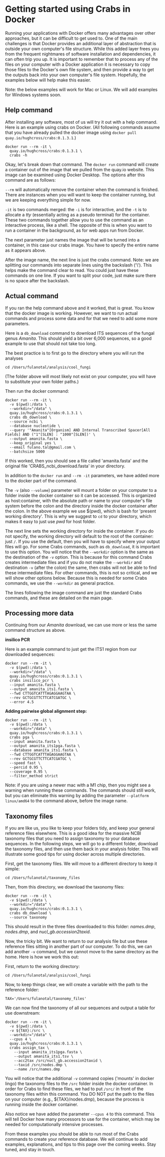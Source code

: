 

# Getting started using Crabs in Docker 

Running your applications with Docker offers many advantages over other approaches, but it can be difficult to get used to. One of the main challenges is that Docker provides an additional layer of abstraction that is outside your own computer's file structure. While this added layer frees you from the frequent nightmares of software installation and dependencies, it can often trip you up. It is important to remember that to process any of the files on your computer with a Docker application it is necessary to copy those files to the Docker's own file system, and then provide a way to get the outputs back into your own computer's file system. Hopefully, the examples below will help make this easier. 

Note: the below examples will work for Mac or Linux. We will add examples for Windows systems soon.

## Help command

After installing any software, most of us will try it out with a help command. Here is an example using crabs on Docker. (All following commands assume that you have already pulled the docker image using `docker pull quay.io/hughcross/crabs:0.1.3.1`.)

```
docker run --rm -it \
  quay.io/hughcross/crabs:0.1.3.1 \
  crabs -h
```

Okay, let's break down that command. The `docker run` command will create a container out of the image that we pulled from the quay.io website. This image can be examined using Docker Desktop. The options after this command are as follows:

`--rm` will automatically remove the container when the command is finished. There are instances when you will want to keep the container running, but we are keeping everything simple for now. 

`-it` is two commands merged: the `-i` is for interactive, and the `-t` is to allocate a *tty* (essentially acting as a pseudo terminal) for the container. These two commands together allow you to use the command as an interactive process, like a shell. The opposite of this is when you want to run a container in the background, as for web apps run from Docker. 

The next parameter just names the image that will be turned into a container, in this case our crabs image. You have to specify the entire name as it appears above. 

After the image name, the next line is just the crabs command. Note: we are splitting our commands into separate lines using the backslash ('\\'). This helps make the command clear to read. You could just have these commands on one line. If you want to split your code, just make sure there is no space after the backslash. 

## Actual command

If you ran the help command above and it worked, that is great. You know that the docker image is working. However, we want to run actual commands and process some data and for that we need to add some more parameters. 

Here is a `db_download` command to download ITS sequences of the fungal genus *Amanita*. This should yield a bit over 6,000 sequences, so a good example to use that should not take too long. 

The best practice is to first go to the directory where you will run the analyses

```
cd /Users/fulanotal/analysis/cool_fungi
```

(The folder above will most likely not exist on your computer, you will have to substitute your own folder paths.)

Then run the docker command:

```
docker run --rm -it \
  -v $(pwd):/data \
  --workdir="/data" \
  quay.io/hughcross/crabs:0.1.3.1 \
  crabs db_download \
  --source ncbi \
  --database nucleotide \
  --query '"Amanita"[Organism] AND Internal Transcribed Spacer[All Fields] AND ("1"[SLEN] : "1000"[SLEN])' \
  --output amanita.fasta \
  --keep_original yes \
  --email fulano.tal@gmail.com \
  --batchsize 5000
```

If this worked, then you should see a file called 'amanita.fasta' and the original file 'CRABS_ncbi_download.fasta' in your directory.

In addition to the `docker run` and `--rm -it` parameters, we have added more to the docker part of the command.

The `-v` (also `--volume`) parameter will mount a folder on your computer to a folder inside the docker container so it can be accessed. This is organized as host:container, with the absolute path or name to your computer's file system before the colon and the directory inside the docker container after the colon. In the above example we use $(pwd), which is bash for 'present working directory'. This is why we suggest to `cd` to your directory, which makes it easy to just use *pwd* for host folder. 

The next line sets the working directory for inside the container. If you do not specify, the working directory will default to the root of the container: just `/`. If you use the default, then you will have to specify where your output files will go. For some Crabs commands, such as `db_download`, it is important to use this option. You will notice that the `--workdir` option is the same as the destination of the `-v` option. This is because for this command Crabs creates intermediate files and if you do not make the `--workdir` and destination `-v` (after the colon) the same, then crabs will not be able to find these intermediate files. For other commands, this is not so critical, and we will show other options below. Because this is needed for some Crabs commands, we use the `--workdir` as general practice. 

The lines following the image command are just the standard Crabs commands, and these are detailed on the main page.

## Processing more data

Continuing from our *Amanita* download, we can use more or less the same command structure as above.

**insilico PCR**

Here is an example command to just get the ITS1 region from our downloaded sequences:

```
docker run --rm -it \
  -v $(pwd):/data \
  --workdir="/data" \
  quay.io/hughcross/crabs:0.1.3.1 \
  crabs insilico_pcr \
  --input amanita.fasta \
  --output amanita_its1.fasta \
  --fwd CTTGGTCATTTAGAGGAAGTAA \
  --rev GCTGCGTTCTTCATCGATGC \
  --error 4.5
```

**Adding pairwise global alignment step:**

```
docker run --rm -it \
  -v $(pwd):/data \
  --workdir="/data" \
  quay.io/hughcross/crabs:0.1.3.1 \
  crabs pga \
  --input amanita.fasta \
  --output amanita_its1pga.fasta \
  --database amanita_its1.fasta \
  --fwd CTTGGTCATTTAGAGGAAGTAA \
  --rev GCTGCGTTCTTCATCGATGC \
  --speed fast \
  --percid 0.95 \
  --coverage 0.95 \
  --filter_method strict
```

Note: if you are using a newer mac with a M1 chip, then you might see a warning when running these commands. The commands should still work, but you can eliminate this warning by adding the parameter `--platform linux/amd64` to the command above, before the image name.

## Taxonomy files 

If you are like us, you like to keep your folders tidy, and keep your general reference files elsewhere. This is a good idea for the massive NCBI taxonomy files that you need to assign taxonomy to your database sequences. In the following steps, we will go to a different folder, download the taxonomy files, and then use them back in your analysis folder. This will illustrate some good tips for using docker across multiple directories. 


First, get the taxonomy files. We will move to a different directory to keep it simple:

```
cd /Users/fulanotal/taxonomy_files
```

Then, from this directory, we download the taxonomy files: 

```
docker run --rm -it \
  -v $(pwd):/data \
  --workdir="/data" \
  quay.io/hughcross/crabs:0.1.3.1 \
  crabs db_download \
  --source taxonomy
```

This should result in the three files downloaded to this folder: *names.dmp*, *nodes.dmp*, and *nucl_gb.accession2taxid*. 

Now, the tricky bit. We want to return to our analysis file but use these reference files sitting in another part of our computer. To do this, we can add another `-v` command, but we cannot move to the same directory as the home. Here is how we work this out:

First, return to the working directory:

```
cd /Users/fulanotal/analysis/cool_fungi
```

Now, to keep things clear, we will create a variable with the path to the reference folder:

```
TAX='/Users/fulanotal/taxonomy_files'
```

We can now find the taxonomy of all our sequences and output a table for use downstream:

```
docker run --rm -it \
  -v $(pwd):/data \
  -v ${TAX}:/src \
  --workdir="/data" \
  --cpus 4 \
  quay.io/hughcross/crabs:0.1.3.1 \
  crabs assign_tax \
    --input amanita_its1pga.fasta \
    --output amanita_its1.tsv \
    --acc2tax /src/nucl_gb.accession2taxid \
    --taxid /src/nodes.dmp \
    --name /src/names.dmp
```

You will notice that the additional `-v` command copies ('mounts' in docker lingo) the taxonomy files to the `/src` folder inside the docker container. In order for Crabs to find these files, we had to put `/src/` in front of the taxonomy files within this command. You DO NOT put the path to the files on your computer (e.g., ${TAX}/nodes.dmp), because the process is running inside the docker container. 

Also notice we have added the parameter `--cpus 4` to this command. This will tell Docker how many processors to use for the container, which may be needed for computationally intensive processes.

From these examples you should be able to run most of the Crabs commands to create your reference database. We will continue to add examples, explanations, and tips to this page over the coming weeks. Stay tuned, and stay in touch. 



